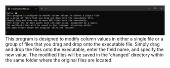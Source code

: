 ![program_window.png](images%2Fprogram_window.png)
This program is designed to modify column values in either a single file or a group of files that you drag and drop onto the executable file. Simply drag and drop the files onto the executable, enter the field name, and specify the new value. The modified files will be saved in the 'changed' directory within the same folder where the original files are located.